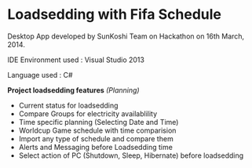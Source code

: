 Loadsedding with Fifa Schedule
==============================

Desktop App developed by SunKoshi Team on Hackathon on 16th March, 2014. 


IDE Environment used : Visual Studio 2013

Language used : C#

**Project loadsedding features** *(Planning)*

- Current status for loadsedding
- Compare Groups for electricity availablility
- Time specific planning (Selecting Date and Time)
- Worldcup Game schedule with time comparision 
- Import any type of schedule and compare them
- Alerts and Messaging before Loadsedding time
- Select action of PC (Shutdown, Sleep, Hibernate) before loadsedding
